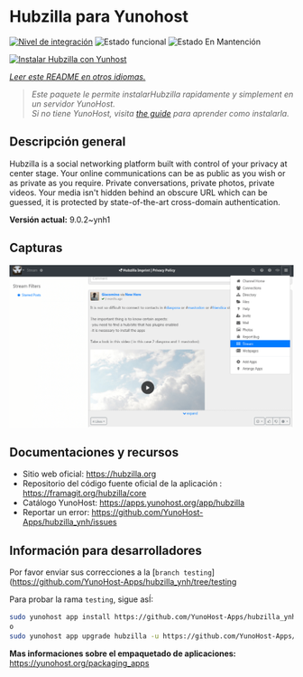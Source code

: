 <!--
Este archivo README esta generado automaticamente<https://github.com/YunoHost/apps/tree/master/tools/readme_generator>
No se debe editar a mano.
-->

# Hubzilla para Yunohost

[![Nivel de integración](https://dash.yunohost.org/integration/hubzilla.svg)](https://dash.yunohost.org/appci/app/hubzilla) ![Estado funcional](https://ci-apps.yunohost.org/ci/badges/hubzilla.status.svg) ![Estado En Mantención](https://ci-apps.yunohost.org/ci/badges/hubzilla.maintain.svg)

[![Instalar Hubzilla con Yunhost](https://install-app.yunohost.org/install-with-yunohost.svg)](https://install-app.yunohost.org/?app=hubzilla)

*[Leer este README en otros idiomas.](./ALL_README.md)*

> *Este paquete le permite instalarHubzilla rapidamente y simplement en un servidor YunoHost.*  
> *Si no tiene YunoHost, visita [the guide](https://yunohost.org/install) para aprender como instalarla.*

## Descripción general

Hubzilla is a social networking platform built with control of your privacy at center stage. Your online communications can be as public as you wish or as private as you require. Private conversations, private photos, private videos. Your media isn't hidden behind an obscure URL which can be guessed, it is protected by state-of-the-art cross-domain authentication.


**Versión actual:** 9.0.2~ynh1

## Capturas

![Captura de Hubzilla](./doc/screenshots/hubzilla-1.png)

## Documentaciones y recursos

- Sitio web oficial: <https://hubzilla.org>
- Repositorio del código fuente oficial de la aplicación : <https://framagit.org/hubzilla/core>
- Catálogo YunoHost: <https://apps.yunohost.org/app/hubzilla>
- Reportar un error: <https://github.com/YunoHost-Apps/hubzilla_ynh/issues>

## Información para desarrolladores

Por favor enviar sus correcciones a la [`branch testing`](https://github.com/YunoHost-Apps/hubzilla_ynh/tree/testing

Para probar la rama `testing`, sigue asÍ:

```bash
sudo yunohost app install https://github.com/YunoHost-Apps/hubzilla_ynh/tree/testing --debug
o
sudo yunohost app upgrade hubzilla -u https://github.com/YunoHost-Apps/hubzilla_ynh/tree/testing --debug
```

**Mas informaciones sobre el empaquetado de aplicaciones:** <https://yunohost.org/packaging_apps>
